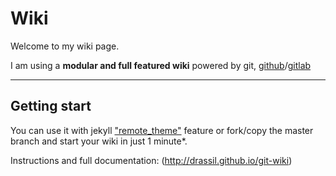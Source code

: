 # Wiki

Welcome to my wiki page.

I am using a **modular and full featured wiki** powered by git, [github](https://pages.github.com/)/[gitlab](https://about.gitlab.com/product/pages/)

---

## Getting start


You can use it with jekyll ["remote_theme"](https://github.com/benbalter/jekyll-remote-theme) feature or fork/copy the master branch  and start your wiki in just 1 minute*.



Instructions and full documentation: (http://drassil.github.io/git-wiki)



